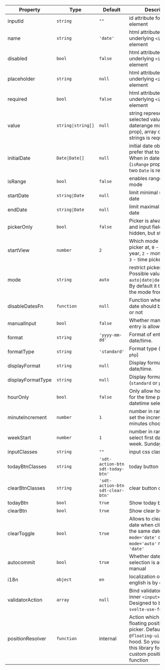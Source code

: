 | Property        | Type                        | Default           | Description |
|-----------------|-----------------------------|-------------------|-------------------|
| inputId         | `string`                    | `""`              | id attribute for input element
| name            | `string`                    | `'date'`          | html attribute for underlying `<input>` element  |
| disabled        | `bool`                      | `false`           | html attribute for underlying `<input>` element  |
| placeholder     | `string`                    | `null`            | html attribute for underlying `<input>` element  |
| required        | `bool`                      | `false`           | html attribute for underlying `<input>` element  |
| value           | <code>string\|string[]</code>| `null`           | string representation of selected value. When in daterange mode (`isRange` prop), array of two strings is required |
| initialDate     | <code>Date\|Date[]</code>   | `null`            | initial date object, if you prefer that to `value`. When in daterange mode (`isRange` prop), array of two `Date` is required  |
| isRange         | `bool`                      | `false`           | enables range picker mode  |
| startDate       | <code>string\|Date</code>   | `null`            | limit minimal selectable date |
| endDate         | <code>string\|Date</code>   | `null`            | limit maximal selectable date |
| pickerOnly      | `bool`                      | `false`           | Picker is always visible and input field is then hidden, but still present |
| startView       | `number`                    | `2`               | Which mode should picker at, `0` - decade, `1` - year, `2` - month (default), `3` - time picker
| mode            | `string`                    | `auto`            | restrict picker's mode. Possible values: `auto\|date\|datetime\|time`. By default it try to guess the mode from `format` |
| disableDatesFn  | `function`                  | `null`            | Function whether passed date should be disabled or not |
| manualInput     | `bool`                      | `false`           | Whether manual date entry is allowed |
| format          | `string`                    | `'yyyy-mm-dd'`    | Format of entered date/time.  |
| formatType      | `string`                    | `'standard'`      | Format type (`standard` or `php`) |
| displayFormat          | `string`             | `null`            | Display format of entered date/time.  |
| displayFormatType      | `string`             | `null`            | Display format type (`standard` or `php`) |
| hourOnly        | `bool`                      | `false`           | Only allow hour selection for the time portion of the datetime selection
| minuteIncrement | `number`                    | `1`               | number in range `1-60` to set the increment of minutes choosable |
| weekStart       | `number`                    | `1`               | number in range `0-6` to select first day of the week. Sunday is `0` |
| inputClasses    | `string`                    | `""`              | input css class string |
| todayBtnClasses | `string`                    | `'sdt-action-btn sdt-today-btn'` | today button css classes |
| clearBtnClasses | `string`                    | `'sdt-action-btn sdt-clear-btn'` | clear button css classes |
| todayBtn        | `bool`                      | `true`            | Show today button |
| clearBtn        | `bool`                      | `true`            | Show clear button |
| clearToggle     | `bool`                      | `true`            | Allows to clear selected date when clicking on the same date when in `mode='date'` or `mode='auto'` resolving to `'date'` |
| autocommit      | `bool`                      | `true`            | Whether date/time selection is automatic or manual |
| i18n            | `object`                    | `en`              | localization object, english is by default |
| validatorAction | `array`                     | `null`            | Bind validator action for inner `<input>` element. Designed to be used with `svelte-use-form`.
| positionResolver | `function`                 | internal          | Action which resolves floating position of picker. Default one uses `@floating-ui` under the hood. So you can use this library for your custom position resolver function
